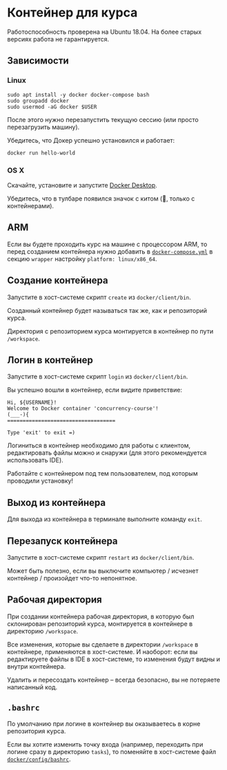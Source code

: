 # Контейнер для курса

Работоспособность проверена на Ubuntu 18.04.
На более старых версиях работа не гарантируется.

## Зависимости

### Linux

```shell
sudo apt install -y docker docker-compose bash
sudo groupadd docker
sudo usermod -aG docker $USER
```

После этого нужно перезапустить текущую сессию (или просто перезагрузить машину).

Убедитесь, что Докер успешно установился и работает:
```shell
docker run hello-world
```

### OS X

Скачайте, установите и запустите [Docker Desktop](https://docs.docker.com/desktop/install/mac-install/).

Убедитесь, что в тулбаре появился значок с китом (🐳, только с контейнерами).

## ARM

Если вы будете проходить курс на машине с процессором ARM, то перед созданием контейнера нужно добавить в [`docker-compose.yml`](/docker/docker-compose.yml) в секцию `wrapper` настройку `platform: linux/x86_64`.

## Создание контейнера

Запустите в хост-системе скрипт `create` из `docker/client/bin`.

Созданный контейнер будет называться так же, как и репозиторий курса.

Директория с репозиторием курса монтируется в контейнер по пути `/workspace`.

## Логин в контейнер

Запустите в хост-системе скрипт `login` из `docker/client/bin`.

Вы успешно вошли в контейнер, если видите приветствие:
```
Hi, ${USERNAME}!
Welcome to Docker container 'concurrency-course'!
(___-){
===================================

Type 'exit' to exit =)
```

Логиниться в контейнер необходимо для работы с клиентом,
редактировать файлы можно и снаружи (для этого рекомендуется использовать IDE).

Работайте с контейнером под тем пользователем, под которым проводили установку!


## Выход из контейнера

Для выхода из контейнера в терминале выполните команду `exit`.

## Перезапуск контейнера

Запустите в хост-системе скрипт `restart` из `docker/client/bin`.

Может быть полезно, если вы выключите компьютер / исчезнет контейнер / произойдет что-то непонятное.

## Рабочая директория

При создании контейнера рабочая директория, в которую был склонирован репозиторий курса, монтируется в контейнере в директорию `/workspace`.

Все изменения, которые вы сделаете в директории `/workspace` в контейнере, применяются в хост-системе. И наоборот: если вы редактируете файлы в IDE в хост-системе, то изменения будут видны и внутри контейнера.

Удалить и пересоздать контейнер – всегда безопасно, вы не потеряете написанный код.

## `.bashrc`

По умолчанию при логине в контейнер вы оказываетесь в корне репозитория курса.

Если вы хотите изменить точку входа (например, переходить при логине сразу в директорию `tasks`), то поменяйте в хост-системе файл [`docker/config/bashrc`](/docker/config/bashrc).
